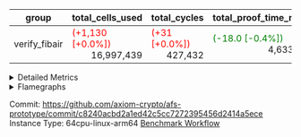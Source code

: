 | group | total_cells_used | total_cycles | total_proof_time_ms |
| --- | --- | --- | --- |
| verify_fibair | <span style="color: red">(+1,130 [+0.0%])</span> <div style='text-align: right'>16,997,439</div>  | <span style="color: red">(+31 [+0.0%])</span> <div style='text-align: right'>427,432</div>  | <span style="color: green">(-18.0 [-0.4%])</span> <div style='text-align: right'>4,633.0</div>  |


<details>
<summary>Detailed Metrics</summary>

| air_name | cells | constraints | main_cols | quotient_deg | rows |
| --- | --- | --- | --- | --- | --- |
| FibonacciAir | <div style='text-align: right'>32</div>  | <div style='text-align: right'>5</div>  | <div style='text-align: right'>2</div>  | <div style='text-align: right'>1</div>  | <div style='text-align: right'>16</div>  |

| stark_prove_excluding_trace_time_ms | total_cells |
| --- | --- |
| <div style='text-align: right'>8.0</div>  | <div style='text-align: right'>32</div>  |

| group | collect_metrics | execute_time_ms | total_cells_used | total_cycles |
| --- | --- | --- | --- | --- |
| verify_fibair | true | <span style="color: red">(+1.0 [+0.0%])</span> <div style='text-align: right'>6,576.0</div>  | <span style="color: red">(+1,130 [+0.0%])</span> <div style='text-align: right'>16,997,439</div>  | <span style="color: red">(+31 [+0.0%])</span> <div style='text-align: right'>427,432</div>  |

| group | chip_name | collect_metrics | rows_used |
| --- | --- | --- | --- |
| verify_fibair | <BranchNativeAdapterAir,BranchEqualCoreAir<1>> | true | <div style='text-align: right'>66,572</div>  |
| verify_fibair | <JalNativeAdapterAir,JalCoreAir> | true | <span style="color: red">(+11 [+0.1%])</span> <div style='text-align: right'>10,928</div>  |
| verify_fibair | <NativeAdapterAir<2, 1>,FieldArithmeticCoreAir> | true | <span style="color: red">(+20 [+0.0%])</span> <div style='text-align: right'>138,552</div>  |
| verify_fibair | <NativeLoadStoreAdapterAir<1>,KernelLoadStoreCoreAir<1>> | true | <div style='text-align: right'>191,828</div>  |
| verify_fibair | <NativeVectorizedAdapterAir<4>,FieldExtensionCoreAir> | true | <div style='text-align: right'>4,886</div>  |
| verify_fibair | FriMatOpeningAir | true | <div style='text-align: right'>800</div>  |
| verify_fibair | Memory AccessAdapter<2> | true | <span style="color: red">(+24 [+0.1%])</span> <div style='text-align: right'>35,405</div>  |
| verify_fibair | Memory AccessAdapter<4> | true | <span style="color: red">(+12 [+0.1%])</span> <div style='text-align: right'>17,703</div>  |
| verify_fibair | Memory AccessAdapter<8> | true | <div style='text-align: right'>3,841</div>  |
| verify_fibair | Memory Boundary | true | <div style='text-align: right'>97,438</div>  |
| verify_fibair | PhantomAir | true | <div style='text-align: right'>11,746</div>  |
| verify_fibair | Poseidon2VmAir<BabyBearParameters> | true | <div style='text-align: right'>2,620</div>  |
| verify_fibair | ProgramChip | true | <div style='text-align: right'>35,430</div>  |

| group | collect_metrics | dsl_ir | opcode | frequency |
| --- | --- | --- | --- | --- |
| verify_fibair | true |  | JAL | <div style='text-align: right'>1</div>  |
| verify_fibair | true |  | STOREW | <div style='text-align: right'>2</div>  |
| verify_fibair | true | AddE | FE4ADD | <div style='text-align: right'>1,130</div>  |
| verify_fibair | true | AddEFFI | LOADW | <div style='text-align: right'>128</div>  |
| verify_fibair | true | AddEFFI | STOREW | <div style='text-align: right'>384</div>  |
| verify_fibair | true | AddEI | ADD | <div style='text-align: right'>5,664</div>  |
| verify_fibair | true | AddFI | ADD | <span style="color: red">(+20 [+0.7%])</span> <div style='text-align: right'>2,779</div>  |
| verify_fibair | true | AddV | ADD | <div style='text-align: right'>1,815</div>  |
| verify_fibair | true | AddVI | ADD | <div style='text-align: right'>35,697</div>  |
| verify_fibair | true | Alloc | ADD | <div style='text-align: right'>13,007</div>  |
| verify_fibair | true | Alloc | LOADW | <div style='text-align: right'>13,007</div>  |
| verify_fibair | true | Alloc | MUL | <div style='text-align: right'>8,976</div>  |
| verify_fibair | true | AssertEqE | BNE | <div style='text-align: right'>404</div>  |
| verify_fibair | true | AssertEqEI | BNE | <div style='text-align: right'>4</div>  |
| verify_fibair | true | AssertEqF | BNE | <div style='text-align: right'>4,901</div>  |
| verify_fibair | true | AssertEqV | BNE | <div style='text-align: right'>3,540</div>  |
| verify_fibair | true | AssertEqVI | BNE | <div style='text-align: right'>20</div>  |
| verify_fibair | true | CT-VerifierProgram | PHANTOM | <div style='text-align: right'>2</div>  |
| verify_fibair | true | CT-compute-reduced-opening | PHANTOM | <div style='text-align: right'>400</div>  |
| verify_fibair | true | CT-exp-reverse-bits-len | PHANTOM | <div style='text-align: right'>400</div>  |
| verify_fibair | true | CT-poseidon2-hash | PHANTOM | <div style='text-align: right'>400</div>  |
| verify_fibair | true | CT-poseidon2-hash-ext | PHANTOM | <div style='text-align: right'>800</div>  |
| verify_fibair | true | CT-poseidon2-hash-setup | PHANTOM | <div style='text-align: right'>1,200</div>  |
| verify_fibair | true | CT-single-mat-reduced-opening | PHANTOM | <div style='text-align: right'>600</div>  |
| verify_fibair | true | CT-stage-c-build-rounds | PHANTOM | <div style='text-align: right'>2</div>  |
| verify_fibair | true | CT-stage-d-1-verify-shape-and-sample-challenges | PHANTOM | <div style='text-align: right'>2</div>  |
| verify_fibair | true | CT-stage-d-2-fri-fold | PHANTOM | <div style='text-align: right'>2</div>  |
| verify_fibair | true | CT-stage-d-3-verify-challenges | PHANTOM | <div style='text-align: right'>2</div>  |
| verify_fibair | true | CT-stage-d-verify-pcs | PHANTOM | <div style='text-align: right'>2</div>  |
| verify_fibair | true | CT-stage-e-verify-constraints | PHANTOM | <div style='text-align: right'>2</div>  |
| verify_fibair | true | CT-verify-batch | PHANTOM | <div style='text-align: right'>400</div>  |
| verify_fibair | true | CT-verify-batch-ext | PHANTOM | <div style='text-align: right'>800</div>  |
| verify_fibair | true | CT-verify-batch-reduce-fast | PHANTOM | <div style='text-align: right'>1,200</div>  |
| verify_fibair | true | CT-verify-batch-reduce-fast-setup | PHANTOM | <div style='text-align: right'>1,200</div>  |
| verify_fibair | true | CT-verify-query | PHANTOM | <div style='text-align: right'>200</div>  |
| verify_fibair | true | DivE | BBE4DIV | <div style='text-align: right'>702</div>  |
| verify_fibair | true | DivEIN | BBE4DIV | <div style='text-align: right'>1</div>  |
| verify_fibair | true | DivEIN | STOREW | <div style='text-align: right'>4</div>  |
| verify_fibair | true | DivFIN | DIV | <div style='text-align: right'>3</div>  |
| verify_fibair | true | For | ADD | <div style='text-align: right'>33,882</div>  |
| verify_fibair | true | For | BNE | <div style='text-align: right'>42,951</div>  |
| verify_fibair | true | For | JAL | <div style='text-align: right'>9,069</div>  |
| verify_fibair | true | For | LOADW | <div style='text-align: right'>700</div>  |
| verify_fibair | true | For | STOREW | <div style='text-align: right'>8,369</div>  |
| verify_fibair | true | FriMatOpening | FRI_FOLD | <div style='text-align: right'>300</div>  |
| verify_fibair | true | HintBitsF | PHANTOM | <div style='text-align: right'>101</div>  |
| verify_fibair | true | HintInputVec | PHANTOM | <div style='text-align: right'>4,031</div>  |
| verify_fibair | true | IfEq | BNE | <div style='text-align: right'>727</div>  |
| verify_fibair | true | IfEqI | BNE | <div style='text-align: right'>11,293</div>  |
| verify_fibair | true | IfEqI | JAL | <span style="color: red">(+11 [+0.6%])</span> <div style='text-align: right'>1,856</div>  |
| verify_fibair | true | IfNe | BEQ | <div style='text-align: right'>2,129</div>  |
| verify_fibair | true | IfNe | JAL | <div style='text-align: right'>2</div>  |
| verify_fibair | true | IfNeI | BEQ | <div style='text-align: right'>603</div>  |
| verify_fibair | true | ImmE | STOREW | <div style='text-align: right'>2,008</div>  |
| verify_fibair | true | ImmF | STOREW | <div style='text-align: right'>7,004</div>  |
| verify_fibair | true | ImmV | STOREW | <div style='text-align: right'>12,768</div>  |
| verify_fibair | true | LoadE | LOADW | <div style='text-align: right'>4,836</div>  |
| verify_fibair | true | LoadE | LOADW2 | <div style='text-align: right'>10,800</div>  |
| verify_fibair | true | LoadF | LOADW | <div style='text-align: right'>13,252</div>  |
| verify_fibair | true | LoadF | LOADW2 | <div style='text-align: right'>2,248</div>  |
| verify_fibair | true | LoadV | LOADW | <div style='text-align: right'>8,798</div>  |
| verify_fibair | true | LoadV | LOADW2 | <div style='text-align: right'>19,851</div>  |
| verify_fibair | true | MulE | BBE4MUL | <div style='text-align: right'>1,818</div>  |
| verify_fibair | true | MulEF | MUL | <div style='text-align: right'>1,608</div>  |
| verify_fibair | true | MulEI | BBE4MUL | <div style='text-align: right'>33</div>  |
| verify_fibair | true | MulEI | STOREW | <div style='text-align: right'>132</div>  |
| verify_fibair | true | MulF | MUL | <div style='text-align: right'>2,204</div>  |
| verify_fibair | true | MulFI | MUL | <div style='text-align: right'>1</div>  |
| verify_fibair | true | MulV | MUL | <div style='text-align: right'>3,131</div>  |
| verify_fibair | true | MulVI | MUL | <div style='text-align: right'>2,604</div>  |
| verify_fibair | true | Poseidon2CompressBabyBear | COMP_POS2 | <div style='text-align: right'>2,000</div>  |
| verify_fibair | true | Poseidon2PermuteBabyBear | PERM_POS2 | <div style='text-align: right'>620</div>  |
| verify_fibair | true | StoreE | STOREW | <div style='text-align: right'>32,016</div>  |
| verify_fibair | true | StoreE | STOREW2 | <div style='text-align: right'>4,816</div>  |
| verify_fibair | true | StoreF | STOREW | <div style='text-align: right'>6,484</div>  |
| verify_fibair | true | StoreF | STOREW2 | <div style='text-align: right'>3,882</div>  |
| verify_fibair | true | StoreHintWord | ADD | <div style='text-align: right'>19,707</div>  |
| verify_fibair | true | StoreHintWord | SHINTW | <div style='text-align: right'>26,869</div>  |
| verify_fibair | true | StoreV | STOREW | <div style='text-align: right'>1,462</div>  |
| verify_fibair | true | StoreV | STOREW2 | <div style='text-align: right'>11,093</div>  |
| verify_fibair | true | SubE | FE4SUB | <div style='text-align: right'>1,202</div>  |
| verify_fibair | true | SubEF | LOADW | <div style='text-align: right'>915</div>  |
| verify_fibair | true | SubEF | SUB | <div style='text-align: right'>305</div>  |
| verify_fibair | true | SubEI | ADD | <div style='text-align: right'>8</div>  |
| verify_fibair | true | SubV | SUB | <div style='text-align: right'>3,101</div>  |
| verify_fibair | true | SubVI | SUB | <div style='text-align: right'>3,660</div>  |
| verify_fibair | true | SubVIN | SUB | <div style='text-align: right'>400</div>  |

| group | air_name | collect_metrics | dsl_ir | opcode | cells_used |
| --- | --- | --- | --- | --- | --- |
| verify_fibair | <JalNativeAdapterAir,JalCoreAir> | true |  | JAL | <div style='text-align: right'>10</div>  |
| verify_fibair | Boundary | true |  | JAL | <div style='text-align: right'>11</div>  |
| verify_fibair | <NativeLoadStoreAdapterAir<1>,KernelLoadStoreCoreAir<1>> | true |  | STOREW | <div style='text-align: right'>82</div>  |
| verify_fibair | Boundary | true |  | STOREW | <div style='text-align: right'>22</div>  |
| verify_fibair | <NativeVectorizedAdapterAir<4>,FieldExtensionCoreAir> | true | AddE | FE4ADD | <div style='text-align: right'>45,200</div>  |
| verify_fibair | AccessAdapter<2> | true | AddE | FE4ADD | <div style='text-align: right'>24,882</div>  |
| verify_fibair | AccessAdapter<4> | true | AddE | FE4ADD | <div style='text-align: right'>14,703</div>  |
| verify_fibair | Boundary | true | AddE | FE4ADD | <div style='text-align: right'>792</div>  |
| verify_fibair | <NativeLoadStoreAdapterAir<1>,KernelLoadStoreCoreAir<1>> | true | AddEFFI | LOADW | <div style='text-align: right'>5,248</div>  |
| verify_fibair | AccessAdapter<2> | true | AddEFFI | LOADW | <div style='text-align: right'>132</div>  |
| verify_fibair | AccessAdapter<4> | true | AddEFFI | LOADW | <div style='text-align: right'>156</div>  |
| verify_fibair | Boundary | true | AddEFFI | LOADW | <div style='text-align: right'>176</div>  |
| verify_fibair | <NativeLoadStoreAdapterAir<1>,KernelLoadStoreCoreAir<1>> | true | AddEFFI | STOREW | <div style='text-align: right'>15,744</div>  |
| verify_fibair | AccessAdapter<2> | true | AddEFFI | STOREW | <div style='text-align: right'>132</div>  |
| verify_fibair | Boundary | true | AddEFFI | STOREW | <div style='text-align: right'>528</div>  |
| verify_fibair | <NativeAdapterAir<2, 1>,FieldArithmeticCoreAir> | true | AddEI | ADD | <div style='text-align: right'>169,920</div>  |
| verify_fibair | AccessAdapter<2> | true | AddEI | ADD | <span style="color: red">(+132 [+0.5%])</span> <div style='text-align: right'>24,332</div>  |
| verify_fibair | AccessAdapter<4> | true | AddEI | ADD | <span style="color: red">(+78 [+0.5%])</span> <div style='text-align: right'>14,378</div>  |
| verify_fibair | Boundary | true | AddEI | ADD | <div style='text-align: right'>440</div>  |
| verify_fibair | <NativeAdapterAir<2, 1>,FieldArithmeticCoreAir> | true | AddFI | ADD | <span style="color: red">(+600 [+0.7%])</span> <div style='text-align: right'>83,370</div>  |
| verify_fibair | Boundary | true | AddFI | ADD | <div style='text-align: right'>231</div>  |
| verify_fibair | <NativeAdapterAir<2, 1>,FieldArithmeticCoreAir> | true | AddV | ADD | <div style='text-align: right'>54,450</div>  |
| verify_fibair | Boundary | true | AddV | ADD | <div style='text-align: right'>33</div>  |
| verify_fibair | <NativeAdapterAir<2, 1>,FieldArithmeticCoreAir> | true | AddVI | ADD | <div style='text-align: right'>1,070,910</div>  |
| verify_fibair | Boundary | true | AddVI | ADD | <div style='text-align: right'>35,453</div>  |
| verify_fibair | <NativeAdapterAir<2, 1>,FieldArithmeticCoreAir> | true | Alloc | ADD | <div style='text-align: right'>390,210</div>  |
| verify_fibair | <NativeLoadStoreAdapterAir<1>,KernelLoadStoreCoreAir<1>> | true | Alloc | LOADW | <div style='text-align: right'>533,287</div>  |
| verify_fibair | Boundary | true | Alloc | LOADW | <div style='text-align: right'>1,760</div>  |
| verify_fibair | <NativeAdapterAir<2, 1>,FieldArithmeticCoreAir> | true | Alloc | MUL | <div style='text-align: right'>269,280</div>  |
| verify_fibair | AccessAdapter<2> | true | Alloc | MUL | <div style='text-align: right'>33</div>  |
| verify_fibair | AccessAdapter<4> | true | Alloc | MUL | <div style='text-align: right'>39</div>  |
| verify_fibair | <BranchNativeAdapterAir,BranchEqualCoreAir<1>> | true | AssertEqE | BNE | <div style='text-align: right'>9,292</div>  |
| verify_fibair | AccessAdapter<2> | true | AssertEqE | BNE | <div style='text-align: right'>2,222</div>  |
| verify_fibair | AccessAdapter<4> | true | AssertEqE | BNE | <div style='text-align: right'>1,313</div>  |
| verify_fibair | <BranchNativeAdapterAir,BranchEqualCoreAir<1>> | true | AssertEqEI | BNE | <div style='text-align: right'>92</div>  |
| verify_fibair | <BranchNativeAdapterAir,BranchEqualCoreAir<1>> | true | AssertEqF | BNE | <div style='text-align: right'>112,723</div>  |
| verify_fibair | <BranchNativeAdapterAir,BranchEqualCoreAir<1>> | true | AssertEqV | BNE | <div style='text-align: right'>81,420</div>  |
| verify_fibair | <BranchNativeAdapterAir,BranchEqualCoreAir<1>> | true | AssertEqVI | BNE | <div style='text-align: right'>460</div>  |
| verify_fibair | PhantomAir | true | CT-VerifierProgram | PHANTOM | <div style='text-align: right'>12</div>  |
| verify_fibair | PhantomAir | true | CT-compute-reduced-opening | PHANTOM | <div style='text-align: right'>2,400</div>  |
| verify_fibair | PhantomAir | true | CT-exp-reverse-bits-len | PHANTOM | <div style='text-align: right'>2,400</div>  |
| verify_fibair | PhantomAir | true | CT-poseidon2-hash | PHANTOM | <div style='text-align: right'>2,400</div>  |
| verify_fibair | PhantomAir | true | CT-poseidon2-hash-ext | PHANTOM | <div style='text-align: right'>4,800</div>  |
| verify_fibair | PhantomAir | true | CT-poseidon2-hash-setup | PHANTOM | <div style='text-align: right'>7,200</div>  |
| verify_fibair | PhantomAir | true | CT-single-mat-reduced-opening | PHANTOM | <div style='text-align: right'>3,600</div>  |
| verify_fibair | PhantomAir | true | CT-stage-c-build-rounds | PHANTOM | <div style='text-align: right'>12</div>  |
| verify_fibair | PhantomAir | true | CT-stage-d-1-verify-shape-and-sample-challenges | PHANTOM | <div style='text-align: right'>12</div>  |
| verify_fibair | PhantomAir | true | CT-stage-d-2-fri-fold | PHANTOM | <div style='text-align: right'>12</div>  |
| verify_fibair | PhantomAir | true | CT-stage-d-3-verify-challenges | PHANTOM | <div style='text-align: right'>12</div>  |
| verify_fibair | PhantomAir | true | CT-stage-d-verify-pcs | PHANTOM | <div style='text-align: right'>12</div>  |
| verify_fibair | PhantomAir | true | CT-stage-e-verify-constraints | PHANTOM | <div style='text-align: right'>12</div>  |
| verify_fibair | PhantomAir | true | CT-verify-batch | PHANTOM | <div style='text-align: right'>2,400</div>  |
| verify_fibair | PhantomAir | true | CT-verify-batch-ext | PHANTOM | <div style='text-align: right'>4,800</div>  |
| verify_fibair | PhantomAir | true | CT-verify-batch-reduce-fast | PHANTOM | <div style='text-align: right'>7,200</div>  |
| verify_fibair | PhantomAir | true | CT-verify-batch-reduce-fast-setup | PHANTOM | <div style='text-align: right'>7,200</div>  |
| verify_fibair | PhantomAir | true | CT-verify-query | PHANTOM | <div style='text-align: right'>1,200</div>  |
| verify_fibair | <NativeVectorizedAdapterAir<4>,FieldExtensionCoreAir> | true | DivE | BBE4DIV | <div style='text-align: right'>28,080</div>  |
| verify_fibair | AccessAdapter<2> | true | DivE | BBE4DIV | <div style='text-align: right'>6,710</div>  |
| verify_fibair | AccessAdapter<4> | true | DivE | BBE4DIV | <div style='text-align: right'>3,965</div>  |
| verify_fibair | <NativeVectorizedAdapterAir<4>,FieldExtensionCoreAir> | true | DivEIN | BBE4DIV | <div style='text-align: right'>40</div>  |
| verify_fibair | AccessAdapter<2> | true | DivEIN | BBE4DIV | <div style='text-align: right'>22</div>  |
| verify_fibair | AccessAdapter<4> | true | DivEIN | BBE4DIV | <div style='text-align: right'>13</div>  |
| verify_fibair | <NativeLoadStoreAdapterAir<1>,KernelLoadStoreCoreAir<1>> | true | DivEIN | STOREW | <div style='text-align: right'>164</div>  |
| verify_fibair | AccessAdapter<2> | true | DivEIN | STOREW | <div style='text-align: right'>11</div>  |
| verify_fibair | <NativeAdapterAir<2, 1>,FieldArithmeticCoreAir> | true | DivFIN | DIV | <div style='text-align: right'>90</div>  |
| verify_fibair | <NativeAdapterAir<2, 1>,FieldArithmeticCoreAir> | true | For | ADD | <div style='text-align: right'>1,016,460</div>  |
| verify_fibair | <BranchNativeAdapterAir,BranchEqualCoreAir<1>> | true | For | BNE | <div style='text-align: right'>987,873</div>  |
| verify_fibair | <JalNativeAdapterAir,JalCoreAir> | true | For | JAL | <div style='text-align: right'>90,690</div>  |
| verify_fibair | <NativeLoadStoreAdapterAir<1>,KernelLoadStoreCoreAir<1>> | true | For | LOADW | <div style='text-align: right'>28,700</div>  |
| verify_fibair | Boundary | true | For | LOADW | <div style='text-align: right'>1,100</div>  |
| verify_fibair | <NativeLoadStoreAdapterAir<1>,KernelLoadStoreCoreAir<1>> | true | For | STOREW | <div style='text-align: right'>343,129</div>  |
| verify_fibair | Boundary | true | For | STOREW | <div style='text-align: right'>462</div>  |
| verify_fibair | AccessAdapter<2> | true | FriMatOpening | FRI_FOLD | <div style='text-align: right'>4,576</div>  |
| verify_fibair | AccessAdapter<4> | true | FriMatOpening | FRI_FOLD | <div style='text-align: right'>2,704</div>  |
| verify_fibair | FriMatOpeningAir | true | FriMatOpening | FRI_FOLD | <div style='text-align: right'>51,200</div>  |
| verify_fibair | PhantomAir | true | HintBitsF | PHANTOM | <div style='text-align: right'>606</div>  |
| verify_fibair | PhantomAir | true | HintInputVec | PHANTOM | <div style='text-align: right'>24,186</div>  |
| verify_fibair | <BranchNativeAdapterAir,BranchEqualCoreAir<1>> | true | IfEq | BNE | <div style='text-align: right'>16,721</div>  |
| verify_fibair | <BranchNativeAdapterAir,BranchEqualCoreAir<1>> | true | IfEqI | BNE | <div style='text-align: right'>259,739</div>  |
| verify_fibair | <JalNativeAdapterAir,JalCoreAir> | true | IfEqI | JAL | <span style="color: red">(+110 [+0.6%])</span> <div style='text-align: right'>18,560</div>  |
| verify_fibair | <BranchNativeAdapterAir,BranchEqualCoreAir<1>> | true | IfNe | BEQ | <div style='text-align: right'>48,967</div>  |
| verify_fibair | <JalNativeAdapterAir,JalCoreAir> | true | IfNe | JAL | <div style='text-align: right'>20</div>  |
| verify_fibair | <BranchNativeAdapterAir,BranchEqualCoreAir<1>> | true | IfNeI | BEQ | <div style='text-align: right'>13,869</div>  |
| verify_fibair | <NativeLoadStoreAdapterAir<1>,KernelLoadStoreCoreAir<1>> | true | ImmE | STOREW | <div style='text-align: right'>82,328</div>  |
| verify_fibair | AccessAdapter<2> | true | ImmE | STOREW | <div style='text-align: right'>2,200</div>  |
| verify_fibair | AccessAdapter<4> | true | ImmE | STOREW | <div style='text-align: right'>1,300</div>  |
| verify_fibair | Boundary | true | ImmE | STOREW | <div style='text-align: right'>44</div>  |
| verify_fibair | <NativeLoadStoreAdapterAir<1>,KernelLoadStoreCoreAir<1>> | true | ImmF | STOREW | <div style='text-align: right'>287,164</div>  |
| verify_fibair | Boundary | true | ImmF | STOREW | <div style='text-align: right'>2,134</div>  |
| verify_fibair | <NativeLoadStoreAdapterAir<1>,KernelLoadStoreCoreAir<1>> | true | ImmV | STOREW | <div style='text-align: right'>523,488</div>  |
| verify_fibair | Boundary | true | ImmV | STOREW | <div style='text-align: right'>37,312</div>  |
| verify_fibair | <NativeLoadStoreAdapterAir<1>,KernelLoadStoreCoreAir<1>> | true | LoadE | LOADW | <div style='text-align: right'>198,276</div>  |
| verify_fibair | AccessAdapter<2> | true | LoadE | LOADW | <div style='text-align: right'>17,864</div>  |
| verify_fibair | AccessAdapter<4> | true | LoadE | LOADW | <div style='text-align: right'>10,556</div>  |
| verify_fibair | Boundary | true | LoadE | LOADW | <div style='text-align: right'>220</div>  |
| verify_fibair | <NativeLoadStoreAdapterAir<1>,KernelLoadStoreCoreAir<1>> | true | LoadE | LOADW2 | <div style='text-align: right'>442,800</div>  |
| verify_fibair | AccessAdapter<2> | true | LoadE | LOADW2 | <div style='text-align: right'>28,644</div>  |
| verify_fibair | AccessAdapter<4> | true | LoadE | LOADW2 | <div style='text-align: right'>16,926</div>  |
| verify_fibair | <NativeLoadStoreAdapterAir<1>,KernelLoadStoreCoreAir<1>> | true | LoadF | LOADW | <div style='text-align: right'>543,332</div>  |
| verify_fibair | AccessAdapter<2> | true | LoadF | LOADW | <div style='text-align: right'>26,400</div>  |
| verify_fibair | AccessAdapter<4> | true | LoadF | LOADW | <div style='text-align: right'>15,600</div>  |
| verify_fibair | AccessAdapter<8> | true | LoadF | LOADW | <div style='text-align: right'>10,200</div>  |
| verify_fibair | Boundary | true | LoadF | LOADW | <div style='text-align: right'>341</div>  |
| verify_fibair | <NativeLoadStoreAdapterAir<1>,KernelLoadStoreCoreAir<1>> | true | LoadF | LOADW2 | <div style='text-align: right'>92,168</div>  |
| verify_fibair | AccessAdapter<2> | true | LoadF | LOADW2 | <div style='text-align: right'>715</div>  |
| verify_fibair | AccessAdapter<4> | true | LoadF | LOADW2 | <div style='text-align: right'>429</div>  |
| verify_fibair | AccessAdapter<8> | true | LoadF | LOADW2 | <div style='text-align: right'>323</div>  |
| verify_fibair | Boundary | true | LoadF | LOADW2 | <div style='text-align: right'>1,221</div>  |
| verify_fibair | <NativeLoadStoreAdapterAir<1>,KernelLoadStoreCoreAir<1>> | true | LoadV | LOADW | <div style='text-align: right'>360,718</div>  |
| verify_fibair | Boundary | true | LoadV | LOADW | <div style='text-align: right'>34,870</div>  |
| verify_fibair | <NativeLoadStoreAdapterAir<1>,KernelLoadStoreCoreAir<1>> | true | LoadV | LOADW2 | <div style='text-align: right'>813,891</div>  |
| verify_fibair | Boundary | true | LoadV | LOADW2 | <div style='text-align: right'>957</div>  |
| verify_fibair | <NativeVectorizedAdapterAir<4>,FieldExtensionCoreAir> | true | MulE | BBE4MUL | <div style='text-align: right'>72,720</div>  |
| verify_fibair | AccessAdapter<2> | true | MulE | BBE4MUL | <span style="color: red">(+132 [+0.5%])</span> <div style='text-align: right'>28,864</div>  |
| verify_fibair | AccessAdapter<4> | true | MulE | BBE4MUL | <span style="color: red">(+78 [+0.5%])</span> <div style='text-align: right'>17,056</div>  |
| verify_fibair | Boundary | true | MulE | BBE4MUL | <div style='text-align: right'>572</div>  |
| verify_fibair | <NativeAdapterAir<2, 1>,FieldArithmeticCoreAir> | true | MulEF | MUL | <div style='text-align: right'>48,240</div>  |
| verify_fibair | AccessAdapter<2> | true | MulEF | MUL | <div style='text-align: right'>8,822</div>  |
| verify_fibair | AccessAdapter<4> | true | MulEF | MUL | <div style='text-align: right'>5,213</div>  |
| verify_fibair | Boundary | true | MulEF | MUL | <div style='text-align: right'>44</div>  |
| verify_fibair | <NativeVectorizedAdapterAir<4>,FieldExtensionCoreAir> | true | MulEI | BBE4MUL | <div style='text-align: right'>1,320</div>  |
| verify_fibair | AccessAdapter<2> | true | MulEI | BBE4MUL | <div style='text-align: right'>1,892</div>  |
| verify_fibair | AccessAdapter<4> | true | MulEI | BBE4MUL | <div style='text-align: right'>1,118</div>  |
| verify_fibair | Boundary | true | MulEI | BBE4MUL | <div style='text-align: right'>924</div>  |
| verify_fibair | <NativeLoadStoreAdapterAir<1>,KernelLoadStoreCoreAir<1>> | true | MulEI | STOREW | <div style='text-align: right'>5,412</div>  |
| verify_fibair | AccessAdapter<2> | true | MulEI | STOREW | <div style='text-align: right'>682</div>  |
| verify_fibair | AccessAdapter<4> | true | MulEI | STOREW | <div style='text-align: right'>390</div>  |
| verify_fibair | Boundary | true | MulEI | STOREW | <div style='text-align: right'>33</div>  |
| verify_fibair | <NativeAdapterAir<2, 1>,FieldArithmeticCoreAir> | true | MulF | MUL | <div style='text-align: right'>66,120</div>  |
| verify_fibair | Boundary | true | MulF | MUL | <div style='text-align: right'>11</div>  |
| verify_fibair | <NativeAdapterAir<2, 1>,FieldArithmeticCoreAir> | true | MulFI | MUL | <div style='text-align: right'>30</div>  |
| verify_fibair | Boundary | true | MulFI | MUL | <div style='text-align: right'>11</div>  |
| verify_fibair | <NativeAdapterAir<2, 1>,FieldArithmeticCoreAir> | true | MulV | MUL | <div style='text-align: right'>93,930</div>  |
| verify_fibair | Boundary | true | MulV | MUL | <div style='text-align: right'>34,419</div>  |
| verify_fibair | <NativeAdapterAir<2, 1>,FieldArithmeticCoreAir> | true | MulVI | MUL | <div style='text-align: right'>78,120</div>  |
| verify_fibair | Boundary | true | MulVI | MUL | <div style='text-align: right'>33</div>  |
| verify_fibair | AccessAdapter<2> | true | Poseidon2CompressBabyBear | COMP_POS2 | <div style='text-align: right'>88,000</div>  |
| verify_fibair | AccessAdapter<4> | true | Poseidon2CompressBabyBear | COMP_POS2 | <div style='text-align: right'>52,000</div>  |
| verify_fibair | AccessAdapter<8> | true | Poseidon2CompressBabyBear | COMP_POS2 | <div style='text-align: right'>34,000</div>  |
| verify_fibair | Poseidon2VmAir<BabyBearParameters> | true | Poseidon2CompressBabyBear | COMP_POS2 | <div style='text-align: right'>836,000</div>  |
| verify_fibair | AccessAdapter<2> | true | Poseidon2PermuteBabyBear | PERM_POS2 | <div style='text-align: right'>53,702</div>  |
| verify_fibair | AccessAdapter<4> | true | Poseidon2PermuteBabyBear | PERM_POS2 | <div style='text-align: right'>31,733</div>  |
| verify_fibair | AccessAdapter<8> | true | Poseidon2PermuteBabyBear | PERM_POS2 | <div style='text-align: right'>20,757</div>  |
| verify_fibair | Poseidon2VmAir<BabyBearParameters> | true | Poseidon2PermuteBabyBear | PERM_POS2 | <div style='text-align: right'>259,160</div>  |
| verify_fibair | <NativeLoadStoreAdapterAir<1>,KernelLoadStoreCoreAir<1>> | true | StoreE | STOREW | <div style='text-align: right'>1,312,656</div>  |
| verify_fibair | AccessAdapter<2> | true | StoreE | STOREW | <div style='text-align: right'>8,800</div>  |
| verify_fibair | AccessAdapter<4> | true | StoreE | STOREW | <div style='text-align: right'>5,200</div>  |
| verify_fibair | Boundary | true | StoreE | STOREW | <div style='text-align: right'>352,176</div>  |
| verify_fibair | <NativeLoadStoreAdapterAir<1>,KernelLoadStoreCoreAir<1>> | true | StoreE | STOREW2 | <div style='text-align: right'>197,456</div>  |
| verify_fibair | AccessAdapter<2> | true | StoreE | STOREW2 | <div style='text-align: right'>8,800</div>  |
| verify_fibair | AccessAdapter<4> | true | StoreE | STOREW2 | <div style='text-align: right'>5,200</div>  |
| verify_fibair | Boundary | true | StoreE | STOREW2 | <div style='text-align: right'>17,776</div>  |
| verify_fibair | <NativeLoadStoreAdapterAir<1>,KernelLoadStoreCoreAir<1>> | true | StoreF | STOREW | <div style='text-align: right'>265,844</div>  |
| verify_fibair | Boundary | true | StoreF | STOREW | <div style='text-align: right'>71,324</div>  |
| verify_fibair | <NativeLoadStoreAdapterAir<1>,KernelLoadStoreCoreAir<1>> | true | StoreF | STOREW2 | <div style='text-align: right'>159,162</div>  |
| verify_fibair | AccessAdapter<2> | true | StoreF | STOREW2 | <div style='text-align: right'>132</div>  |
| verify_fibair | AccessAdapter<4> | true | StoreF | STOREW2 | <div style='text-align: right'>78</div>  |
| verify_fibair | AccessAdapter<8> | true | StoreF | STOREW2 | <div style='text-align: right'>17</div>  |
| verify_fibair | Boundary | true | StoreF | STOREW2 | <div style='text-align: right'>35,486</div>  |
| verify_fibair | <NativeAdapterAir<2, 1>,FieldArithmeticCoreAir> | true | StoreHintWord | ADD | <div style='text-align: right'>591,210</div>  |
| verify_fibair | <NativeLoadStoreAdapterAir<1>,KernelLoadStoreCoreAir<1>> | true | StoreHintWord | SHINTW | <div style='text-align: right'>1,101,629</div>  |
| verify_fibair | Boundary | true | StoreHintWord | SHINTW | <div style='text-align: right'>295,559</div>  |
| verify_fibair | <NativeLoadStoreAdapterAir<1>,KernelLoadStoreCoreAir<1>> | true | StoreV | STOREW | <div style='text-align: right'>59,942</div>  |
| verify_fibair | Boundary | true | StoreV | STOREW | <div style='text-align: right'>16,082</div>  |
| verify_fibair | <NativeLoadStoreAdapterAir<1>,KernelLoadStoreCoreAir<1>> | true | StoreV | STOREW2 | <div style='text-align: right'>454,813</div>  |
| verify_fibair | Boundary | true | StoreV | STOREW2 | <div style='text-align: right'>93,258</div>  |
| verify_fibair | <NativeVectorizedAdapterAir<4>,FieldExtensionCoreAir> | true | SubE | FE4SUB | <div style='text-align: right'>48,080</div>  |
| verify_fibair | AccessAdapter<2> | true | SubE | FE4SUB | <div style='text-align: right'>44,176</div>  |
| verify_fibair | AccessAdapter<4> | true | SubE | FE4SUB | <div style='text-align: right'>26,104</div>  |
| verify_fibair | Boundary | true | SubE | FE4SUB | <div style='text-align: right'>220</div>  |
| verify_fibair | <NativeLoadStoreAdapterAir<1>,KernelLoadStoreCoreAir<1>> | true | SubEF | LOADW | <div style='text-align: right'>37,515</div>  |
| verify_fibair | AccessAdapter<2> | true | SubEF | LOADW | <div style='text-align: right'>3,333</div>  |
| verify_fibair | Boundary | true | SubEF | LOADW | <div style='text-align: right'>99</div>  |
| verify_fibair | <NativeAdapterAir<2, 1>,FieldArithmeticCoreAir> | true | SubEF | SUB | <div style='text-align: right'>9,150</div>  |
| verify_fibair | AccessAdapter<2> | true | SubEF | SUB | <div style='text-align: right'>3,333</div>  |
| verify_fibair | AccessAdapter<4> | true | SubEF | SUB | <div style='text-align: right'>3,939</div>  |
| verify_fibair | Boundary | true | SubEF | SUB | <div style='text-align: right'>33</div>  |
| verify_fibair | <NativeAdapterAir<2, 1>,FieldArithmeticCoreAir> | true | SubEI | ADD | <div style='text-align: right'>240</div>  |
| verify_fibair | AccessAdapter<2> | true | SubEI | ADD | <div style='text-align: right'>44</div>  |
| verify_fibair | AccessAdapter<4> | true | SubEI | ADD | <div style='text-align: right'>26</div>  |
| verify_fibair | <NativeAdapterAir<2, 1>,FieldArithmeticCoreAir> | true | SubV | SUB | <div style='text-align: right'>93,030</div>  |
| verify_fibair | Boundary | true | SubV | SUB | <div style='text-align: right'>44</div>  |
| verify_fibair | <NativeAdapterAir<2, 1>,FieldArithmeticCoreAir> | true | SubVI | SUB | <div style='text-align: right'>109,800</div>  |
| verify_fibair | Boundary | true | SubVI | SUB | <div style='text-align: right'>35,607</div>  |
| verify_fibair | <NativeAdapterAir<2, 1>,FieldArithmeticCoreAir> | true | SubVIN | SUB | <div style='text-align: right'>12,000</div>  |

| group | air_name | constraints | interactions | quotient_deg |
| --- | --- | --- | --- | --- |
| verify_fibair | ProgramAir | <div style='text-align: right'>4</div>  | <div style='text-align: right'>1</div>  | <div style='text-align: right'>1</div>  |
| verify_fibair | VmConnectorAir | <div style='text-align: right'>8</div>  | <div style='text-align: right'>3</div>  | <div style='text-align: right'>4</div>  |
| verify_fibair | VolatileBoundaryAir | <div style='text-align: right'>16</div>  | <div style='text-align: right'>4</div>  | <div style='text-align: right'>4</div>  |
| verify_fibair | AccessAdapterAir<2> | <div style='text-align: right'>11</div>  | <div style='text-align: right'>5</div>  | <div style='text-align: right'>4</div>  |
| verify_fibair | AccessAdapterAir<4> | <div style='text-align: right'>11</div>  | <div style='text-align: right'>5</div>  | <div style='text-align: right'>4</div>  |
| verify_fibair | AccessAdapterAir<8> | <div style='text-align: right'>11</div>  | <div style='text-align: right'>5</div>  | <div style='text-align: right'>4</div>  |
| verify_fibair | AccessAdapterAir<16> | <div style='text-align: right'>11</div>  | <div style='text-align: right'>5</div>  | <div style='text-align: right'>4</div>  |
| verify_fibair | AccessAdapterAir<32> | <div style='text-align: right'>11</div>  | <div style='text-align: right'>5</div>  | <div style='text-align: right'>4</div>  |
| verify_fibair | AccessAdapterAir<64> | <div style='text-align: right'>11</div>  | <div style='text-align: right'>5</div>  | <div style='text-align: right'>4</div>  |
| verify_fibair | PhantomAir | <div style='text-align: right'>4</div>  | <div style='text-align: right'>3</div>  | <div style='text-align: right'>4</div>  |
| verify_fibair | VmAirWrapper<NativeLoadStoreAdapterAir<1>, KernelLoadStoreCoreAir<1> | <div style='text-align: right'>30</div>  | <div style='text-align: right'>19</div>  | <div style='text-align: right'>8</div>  |
| verify_fibair | VmAirWrapper<BranchNativeAdapterAir, BranchEqualCoreAir<1> | <div style='text-align: right'>21</div>  | <div style='text-align: right'>11</div>  | <div style='text-align: right'>4</div>  |
| verify_fibair | VmAirWrapper<JalNativeAdapterAir, JalCoreAir> | <div style='text-align: right'>6</div>  | <div style='text-align: right'>7</div>  | <div style='text-align: right'>8</div>  |
| verify_fibair | VmAirWrapper<NativeAdapterAir<2, 1>, FieldArithmeticCoreAir> | <div style='text-align: right'>22</div>  | <div style='text-align: right'>15</div>  | <div style='text-align: right'>8</div>  |
| verify_fibair | VmAirWrapper<NativeVectorizedAdapterAir<4>, FieldExtensionCoreAir> | <div style='text-align: right'>22</div>  | <div style='text-align: right'>15</div>  | <div style='text-align: right'>8</div>  |
| verify_fibair | FriMatOpeningAir | <div style='text-align: right'>53</div>  | <div style='text-align: right'>35</div>  | <div style='text-align: right'>4</div>  |
| verify_fibair | Poseidon2VmAir<BabyBearParameters> | <div style='text-align: right'>374</div>  | <div style='text-align: right'>32</div>  | <div style='text-align: right'>8</div>  |
| verify_fibair | VariableRangeCheckerAir | <div style='text-align: right'>4</div>  | <div style='text-align: right'>1</div>  | <div style='text-align: right'>1</div>  |

| group | commit_exe_time_ms | execute_and_trace_gen_time_ms | execute_time_ms | keygen_time_ms | num_segments | total_cells_used | total_cycles | total_proof_time_ms | verify_program_compile_ms |
| --- | --- | --- | --- | --- | --- | --- | --- | --- | --- |
| verify_fibair | <span style="color: green">(-2.0 [-4.7%])</span> <div style='text-align: right'>41.0</div>  | <span style="color: green">(-4.0 [-0.6%])</span> <div style='text-align: right'>709.0</div>  | <div style='text-align: right'>614.0</div>  | <div style='text-align: right'>73.0</div>  | <div style='text-align: right'>1</div>  | <span style="color: red">(+1,130 [+0.0%])</span> <div style='text-align: right'>16,997,439</div>  | <span style="color: red">(+31 [+0.0%])</span> <div style='text-align: right'>427,432</div>  | <span style="color: green">(-18.0 [-0.4%])</span> <div style='text-align: right'>4,633.0</div>  | <span style="color: red">(+2.0 [+4.7%])</span> <div style='text-align: right'>45.0</div>  |

| group | air_name | segment | cells | main_cols | perm_cols | prep_cols | rows |
| --- | --- | --- | --- | --- | --- | --- | --- |
| verify_fibair | ProgramAir | 0 | <div style='text-align: right'>1,179,648</div>  | <div style='text-align: right'>10</div>  | <div style='text-align: right'>8</div>  |  | <div style='text-align: right'>65,536</div>  |
| verify_fibair | VmConnectorAir | 0 | <div style='text-align: right'>24</div>  | <div style='text-align: right'>4</div>  | <div style='text-align: right'>8</div>  | <div style='text-align: right'>1</div>  | <div style='text-align: right'>2</div>  |
| verify_fibair | VolatileBoundaryAir | 0 | <div style='text-align: right'>2,490,368</div>  | <div style='text-align: right'>11</div>  | <div style='text-align: right'>8</div>  |  | <div style='text-align: right'>131,072</div>  |
| verify_fibair | AccessAdapterAir<2> | 0 | <div style='text-align: right'>1,507,328</div>  | <div style='text-align: right'>11</div>  | <div style='text-align: right'>12</div>  |  | <div style='text-align: right'>65,536</div>  |
| verify_fibair | AccessAdapterAir<4> | 0 | <div style='text-align: right'>819,200</div>  | <div style='text-align: right'>13</div>  | <div style='text-align: right'>12</div>  |  | <div style='text-align: right'>32,768</div>  |
| verify_fibair | AccessAdapterAir<8> | 0 | <div style='text-align: right'>237,568</div>  | <div style='text-align: right'>17</div>  | <div style='text-align: right'>12</div>  |  | <div style='text-align: right'>8,192</div>  |
| verify_fibair | PhantomAir | 0 | <div style='text-align: right'>229,376</div>  | <div style='text-align: right'>6</div>  | <div style='text-align: right'>8</div>  |  | <div style='text-align: right'>16,384</div>  |
| verify_fibair | VmAirWrapper<NativeLoadStoreAdapterAir<1>, KernelLoadStoreCoreAir<1> | 0 | <div style='text-align: right'>15,990,784</div>  | <div style='text-align: right'>41</div>  | <div style='text-align: right'>20</div>  |  | <div style='text-align: right'>262,144</div>  |
| verify_fibair | VmAirWrapper<BranchNativeAdapterAir, BranchEqualCoreAir<1> | 0 | <div style='text-align: right'>5,636,096</div>  | <div style='text-align: right'>23</div>  | <div style='text-align: right'>20</div>  |  | <div style='text-align: right'>131,072</div>  |
| verify_fibair | VmAirWrapper<JalNativeAdapterAir, JalCoreAir> | 0 | <div style='text-align: right'>360,448</div>  | <div style='text-align: right'>10</div>  | <div style='text-align: right'>12</div>  |  | <div style='text-align: right'>16,384</div>  |
| verify_fibair | VmAirWrapper<NativeAdapterAir<2, 1>, FieldArithmeticCoreAir> | 0 | <div style='text-align: right'>12,058,624</div>  | <div style='text-align: right'>30</div>  | <div style='text-align: right'>16</div>  |  | <div style='text-align: right'>262,144</div>  |
| verify_fibair | VmAirWrapper<NativeVectorizedAdapterAir<4>, FieldExtensionCoreAir> | 0 | <div style='text-align: right'>458,752</div>  | <div style='text-align: right'>40</div>  | <div style='text-align: right'>16</div>  |  | <div style='text-align: right'>8,192</div>  |
| verify_fibair | FriMatOpeningAir | 0 | <div style='text-align: right'>118,784</div>  | <div style='text-align: right'>64</div>  | <div style='text-align: right'>52</div>  |  | <div style='text-align: right'>1,024</div>  |
| verify_fibair | Poseidon2VmAir<BabyBearParameters> | 0 | <div style='text-align: right'>1,826,816</div>  | <div style='text-align: right'>418</div>  | <div style='text-align: right'>28</div>  |  | <div style='text-align: right'>4,096</div>  |
| verify_fibair | VariableRangeCheckerAir | 0 | <div style='text-align: right'>1,179,648</div>  | <div style='text-align: right'>1</div>  | <div style='text-align: right'>8</div>  | <div style='text-align: right'>2</div>  | <div style='text-align: right'>131,072</div>  |

| group | segment | stark_prove_excluding_trace_time_ms | total_cells |
| --- | --- | --- | --- |
| verify_fibair | 0 | <span style="color: green">(-14.0 [-0.4%])</span> <div style='text-align: right'>3,924.0</div>  | <div style='text-align: right'>44,093,464</div>  |

</details>



<details>
<summary>Flamegraphs</summary>

[![](https://axiom-public-data-sandbox-us-east-1.s3.us-east-1.amazonaws.com/benchmark/github/flamegraphs/c8240acbd2a1ed42c5cc7272395456d2414a5ece/verify_fibair-verify_fibair.dsl_ir.opcode.air_name.cells_used.reverse.svg)](https://axiom-public-data-sandbox-us-east-1.s3.us-east-1.amazonaws.com/benchmark/github/flamegraphs/c8240acbd2a1ed42c5cc7272395456d2414a5ece/verify_fibair-verify_fibair.dsl_ir.opcode.air_name.cells_used.reverse.svg)
[![](https://axiom-public-data-sandbox-us-east-1.s3.us-east-1.amazonaws.com/benchmark/github/flamegraphs/c8240acbd2a1ed42c5cc7272395456d2414a5ece/verify_fibair-verify_fibair.dsl_ir.opcode.air_name.cells_used.svg)](https://axiom-public-data-sandbox-us-east-1.s3.us-east-1.amazonaws.com/benchmark/github/flamegraphs/c8240acbd2a1ed42c5cc7272395456d2414a5ece/verify_fibair-verify_fibair.dsl_ir.opcode.air_name.cells_used.svg)
[![](https://axiom-public-data-sandbox-us-east-1.s3.us-east-1.amazonaws.com/benchmark/github/flamegraphs/c8240acbd2a1ed42c5cc7272395456d2414a5ece/verify_fibair-verify_fibair.dsl_ir.opcode.frequency.reverse.svg)](https://axiom-public-data-sandbox-us-east-1.s3.us-east-1.amazonaws.com/benchmark/github/flamegraphs/c8240acbd2a1ed42c5cc7272395456d2414a5ece/verify_fibair-verify_fibair.dsl_ir.opcode.frequency.reverse.svg)
[![](https://axiom-public-data-sandbox-us-east-1.s3.us-east-1.amazonaws.com/benchmark/github/flamegraphs/c8240acbd2a1ed42c5cc7272395456d2414a5ece/verify_fibair-verify_fibair.dsl_ir.opcode.frequency.svg)](https://axiom-public-data-sandbox-us-east-1.s3.us-east-1.amazonaws.com/benchmark/github/flamegraphs/c8240acbd2a1ed42c5cc7272395456d2414a5ece/verify_fibair-verify_fibair.dsl_ir.opcode.frequency.svg)

</details>

Commit: https://github.com/axiom-crypto/afs-prototype/commit/c8240acbd2a1ed42c5cc7272395456d2414a5ece
Instance Type: 64cpu-linux-arm64
[Benchmark Workflow](https://github.com/axiom-crypto/afs-prototype/actions/runs/11728861318)

